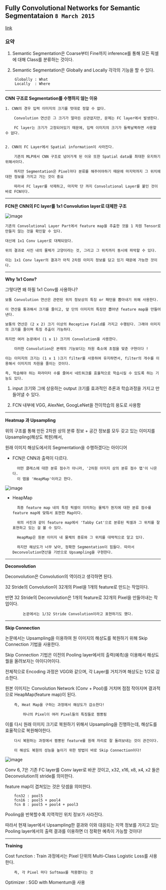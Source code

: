 ## Fully Convolutional Networks for Semantic Segmentataion `8 March 2015`

[link](https://arxiv.org/abs/1411.4038)

### 요약 

1. Semantic Segmentation은 Coarse부터 Fine까지 inference를 통해 모든 픽셀에 대해 Class를 분류하는 것이다. 

2. Semantic Segmentation은 Globally and Locally 각각의 기능을 할 수 있다.

        Globally : What
        Locally  : Where

---

**CNN 구조로 Segmentation를 수행하지 않는 이유**
    
    1. CNN의 경우 입력 이미지의 크기를 멋대로 정할 수 없다.
    
        Convolution 연산은 그 크기가 얼마든 상관없지만, 문제는 FC layer에서 발생한다.

        FC layer는 크기가 고정되어있기 때문에, 입력 이미지의 크기가 들쭉날쭉하면 사용할 수 없다.
        
        
    2. CNN의 FC Layer에서 Spatial information이 사라진다.
    
        기존의 MLP에서 CNN 구조로 넘어가게 된 이유 또한 Spatial data를 최대한 유지하기 위해서이다.
        
        하지만 Segmentation은 Pixel마다 분류를 해주어야하기 때문에 마지막까지 그 위치에 대한 정보를 가지고 가는 것이 중요
        
        따라서 FC layer를 삭제하고, 마지막 단 까지 Convolutional Layer를 붙인 것이 바로 FCN이다.
            
---            
                
**FCN은 CNN의 FC layer를 1x1 Convolution layer로 대체한 구조**

![image](https://user-images.githubusercontent.com/59076451/129008945-81d615cb-2022-475f-877a-a71e345e1309.png)

    기존의 Convolutional Layer Part에서 feature map을 추출한 것을 1 차원 Tensor로 만들지 않는 것을 확인할 수 있다.
    
    대신에 1x1 Conv Layer로 대체되었다. 
    
    위의 결과로 사진 내의 물체가 고양이라는 것, 그리고 그 위치까지 동시에 파악할 수 있다.
    
    이는 1x1 Conv layer의 결과가 아직 2차원 이미지 정보를 담고 있기 때문에 가능한 것이다.

---

**Why 1x1 Conv?**

그렇다면 왜 하필 1x1 Conv를 사용하나?

    보통 Convolution 연산은 관련된 위치 정보상의 특징 or 패턴을 뽑아내기 위해 사용한다.
    
    이 연산을 통과해서 크기를 줄이고, 앞 단의 이미지의 특징만 뽑아낸 feature map을 만들어낸다.
        
    보통의 연산은 (2 x 2) 크기 이상의 Receptive Field를 가지고 수행된다. 그래야 이미지의 크기를 줄이며 특징 추출이 가능하다.
    
    하지만 여러 논문에서 (1 x 1) 크기의 Convolution을 사용한다.
    
        이러한 Convolution은 본래의 기능보다는 차원 축소에 초점을 맞춘 구현이다 !
    
    이는 이미지의 크기는 (1 x 1 )크기 filter를 사용하여 유지하면서, filter의 개수를 이용해서 이미지의 차원을 줄이는 것이다.
    
    즉, 학습해야 하는 파라미터 수를 줄여서 네트워크를 효율적으로 학습시킬 수 있도록 하는 기능도 있다.

1. input 크기와 그에 상응하는 output 크기를 효과적인 추론과 학습과정을 가지고 만들어낼 수 있다.
    
2. FCN 내부에 VGG, AlexNet, GoogLeNet을 전이학습의 용도로 사용함    

---

**Heatmap 과 Upsampling**

위의 구조를 통해 만든 2차원 상의 분류 정보 + 공간 정보를 모두 갖고 있는 이미지를 Upsampling(해상도 복원)해서, 

원래 이미지 해상도에서의 Segmentation을 수행하겠다는 아이디어

- FCN은 CNN과 출력이 다르다.

        어떤 클래스에 대한 분류 점수가 아니라, '2차원 이미지 상의 분류 점수 맵'이 나온다.
        이 맵을 'HeapMap'이라고 한다.
        
![image](https://user-images.githubusercontent.com/59076451/129014015-7b681afa-bc17-49aa-8a99-baa6ae43382b.png)

- HeapMap

        최종 feature map 내의 특정 픽셀이 의미하는 물체가 뭔지에 대한 분류 점수를 feature map에 맞춰서 표현한 Map이다.
        
        위의 사진과 같이 feature map에서 'Tabby Cat'으로 분류된 픽셀과 그 위치를 잘 표현하고 있는 걸 볼 수 있다. 

        HeapMap은 원본 이미지 내 물체의 종류와 그 위치를 대략적으로 알고 있다.
        
        하지만 해상도가 너무 낮아, 정확한 Segmentation이 힘들다. 따라서 Deconvolution연산을 기반으로 Upsampling을 구현한다.
   
---   
   
**Deconvolution**

Deconvolution은 Convolution의 역이라고 생각하면 된다.

32 Stride의 Convolution이 32개의 Pixel을 1개의 feature로 만드는 작업이다.

반면 32 Stride의 Deconvolution은 1개의 feature로 32개의 Pixel을 만들어내는 작업이다.

            논문에서는 1/32 Stride Convolution이라고 표현하기도 했다. 


---

**Skip Connection**

논문에서는 Upsampling을 이용하여 원 이미지의 해상도를 복원하기 위해 Skip Connection 기법을 사용한다.

Skip Connection 기법은 이전의 Pooling layer에서의 출력(예측)을 이용해서 해상도 퀄을 올려보자는 아이디어이다.

전체적으로 Encoding 과정은 VGG와 같으며, 각 Layer를 거치가며 해상도는 1/2로 감소한다.

원본 이미지는 Convolution Network (Conv + Pool)를 거치며 점점 작아지며 결과적으로 HeapMap(feature map)이 된다.

        즉, Heat Map을 구하는 과정에서 해상도가 감소한다!

            하나의 Pixel이 여러 Pixel들의 특징들로 짬뽕됨
            
이를 다시 원래 이미지 크기로 복원하기 위해서 Upsampling을 진행하는데, 해상도를 효율적으로 복원해야한다.
    
        다시 복원하는 과정에서 짬뽕된 feature를 원래 자리로 잘 돌려보내는 것이 관건이다.
    
        이 해상도 복원의 성능을 높이기 위한 방법이 바로 Skip Connection이다!  

![image](https://user-images.githubusercontent.com/59076451/129041356-30734825-1f87-476b-8359-e4d8add5f839.png)

Conv 6, 7은 기존 FC layer를 Conv layer로 바꾼 것이고, x32, x16, x8, x4, x2 들은 Deconvolution의 stride를 의미한다.

feature map이 겹쳐있는 것은 덧셈을 의미한다.

        fcn32 : pool5
        fcn16 : pool5 + pool4 
        fcn 8 : pool5 + pool4 + pool3

Pooling을 반복할수록 지역적인 위치 정보가 사라진다.

따라서 현재 layer에서 Upsampling한 결과와 이와 대응되는 지역 정보를 가지고 있는 Pooling layer에서의 출력 결과를 이용하면 더 정확한 예측이 가능할 것이다!
                
---    
    
**Training**

Cost function : Train 과정에서는 Pixel 단위의 Multi-Class Logistic Loss를 사용한다.

        즉, 각 Pixel 마다 Softmax를 적용했다는 것
        
Optimizer     : SGD with Momentum을 사용        
    

